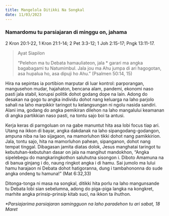 ```yaml
---
title: Mangelola Ditikki Na Songkal
date: 11/03/2023
---
```


### Namardomu tu parsiajaran di minggu on, jahama
2 Kron 20:1-22, 1 Kron 21:1-14; 2 Pet 3:3-12; 1 Joh 2:15-17; Pngk 13:11-17.

> <p>Ayat Siapilon</p>
> “Pelehon ma tu Debata hamauliateon, jala * garari ma angka bagabagami tu Natumimbul. Jala jou ma Ahu jumpa di ari hagogotan, asa hupalua ho, asa dipuji ho Ahu.” (Psalmen 50:14, 15)

Hira na sepintas ia portibion marputar di luar kontrol: parporangan, mangusehon mudar, hajahaton, bencana alam, pandemi, ekonomi naso pasti jala stabil, korupsi politik dohot godang dope na lain. Adong do desakan na gogo tu angka individu dohot nang keluarga na laho parjolo sahali na laho marpikkir taringot tu kelangsungan ni ngolu nasida sandiri. Alani ima, godang do angka pemikiran dilehon na laho mangalului keamanan di angka partikkian naso pasti, na tontu sajo boi ta antusi.

Kerja keras di parngoluan on na gabe manuntut hita asa lobi focus tiap ari. Utang na ikkon di bayar, angka dakdanak na laho sipangodang-godangon, ampuna niba na lao sijagaon, na mamorluhon tikki dohot nang pamikkirion. Jala, tontu sajo, hita na mamorluhon pahean, sipanganon, dohot nang tempat tinggal. Dibagasan jamita diatas dolok, Jesus manghatai taringot tu kebutuhan-kebutuhan dasar on jala na mangihut mandokhon, “Angka sipelebegu do mangkaringkothon saluhutna sisongon i. Diboto Amamuna na di banua ginjang i do, naung ringkot angka i di hamu. Sai jumolo ma lului hamu harajaon ni Debata dohot hatigoranna, dung i tambahononna do sude angka ondeng tu hamuna!” (Mat 6:32,33)

Ditonga-tonga ni masa na songkal, ditikki hita porlu na laho mangunsande tu Debata lobi sian sebelumna, adong do piga-piga langka na kongkret, marhite angka prinsip-prinsip kitab suci, na ikkon ta ihuthon.

_*Parsiajarima parsiajaran samingguon na laho paradehon tu ari sabat, 18 Maret_